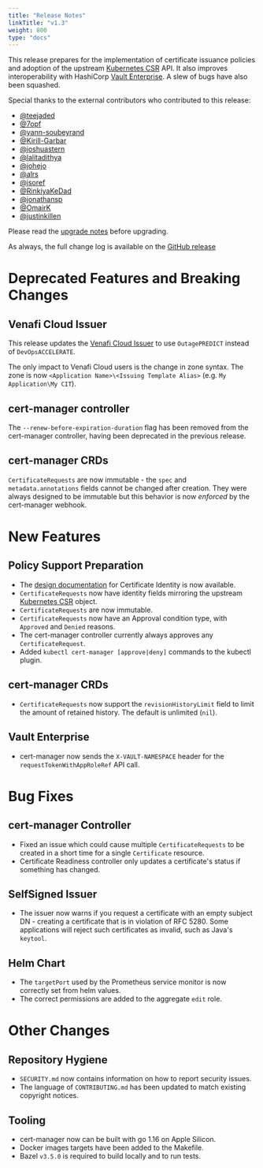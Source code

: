 ```yaml
---
title: "Release Notes"
linkTitle: "v1.3"
weight: 800
type: "docs"
---
```


This release prepares for the implementation of certificate issuance policies and adoption of the upstream [Kubernetes CSR](https://kubernetes.io/docs/reference/access-authn-authz/certificate-signing-requests/) API. It also improves interoperability with HashiCorp [Vault Enterprise](https://www.vaultproject.io/docs/enterprise).
A slew of bugs have also been squashed.

Special thanks to the external contributors who contributed to this release:

* [@teejaded](https://github.com/teejaded)
* [@7opf](https://github.com/7opf)
* [@yann-soubeyrand](https://github.com/yann-soubeyrand)
* [@Kirill-Garbar](https://github.com/Kirill-Garbar)
* [@joshuastern](https://github.com/joshuastern)
* [@lalitadithya](https://github.com/lalitadithya)
* [@johejo](https://github.com/johejo)
* [@alrs](https://github.com/alrs)
* [@jsoref](https://github.com/jsoref)
* [@RinkiyaKeDad](https://github.com/RinkiyaKeDad)
* [@jonathansp](https://github.com/jonathansp)
* [@OmairK](https://github.com/OmairK)
* [@justinkillen](https://github.com/justinkillen)

Please read the [upgrade notes](/docs/installation/upgrading/upgrading-1.2-1.3/) before upgrading.

As always, the full change log is available on the [GitHub release](https://github.com/jetstack/cert-manager/releases/tag/v1.3.0)

# Deprecated Features and Breaking Changes

## Venafi Cloud Issuer

This release updates the [Venafi Cloud Issuer][] to use `OutagePREDICT` instead of `DevOpsACCELERATE`.

The only impact to Venafi Cloud users is the change in zone syntax.
The zone is now `<Application Name>\<Issuing Template Alias>`
(e.g. `My Application\My CIT`).

[Venafi Cloud Issuer]: https://cert-manager.io/docs/configuration/venafi/

## cert-manager controller

The `--renew-before-expiration-duration` flag has been removed from the cert-manager controller, having been deprecated in the previous release.

## cert-manager CRDs

`CertificateRequests` are now immutable - the `spec` and `metadata.annotations` fields cannot be changed after creation. They were always designed to be immutable but this behavior is now *enforced* by the cert-manager webhook.

# New Features

## Policy Support Preparation

* The [design documentation](https://github.com/jetstack/cert-manager/blob/v1.3.0/design/20210203.certificate-request-identity.md) for Certificate Identity is now available.
* `CertificateRequests` now have identity fields mirroring the upstream [Kubernetes CSR](https://kubernetes.io/docs/reference/access-authn-authz/certificate-signing-requests/) object.
* `CertificateRequests` are now immutable.
* `CertificateRequests` now have an Approval condition type, with `Approved` and `Denied` reasons.
* The cert-manager controller currently always approves any `CertificateRequest`.
* Added `kubectl cert-manager [approve|deny]` commands to the kubectl plugin.

## cert-manager CRDs

* `CertificateRequests` now support the `revisionHistoryLimit` field to limit the amount of retained history. The default is unlimited (`nil`).

## Vault Enterprise

* cert-manager now sends the `X-VAULT-NAMESPACE` header for the `requestTokenWithAppRoleRef` API call.

# Bug Fixes

## cert-manager Controller

* Fixed an issue which could cause multiple `CertificateRequests` to be created in a short time for a single `Certificate` resource.
* Certificate Readiness controller only updates a certificate's status if something has changed.

## SelfSigned Issuer

* The issuer now warns if you request a certificate with an empty subject DN - creating a certificate that is in violation of RFC 5280. Some applications will reject such certificates as invalid, such as Java's `keytool`.

## Helm Chart

* The `targetPort` used by the Prometheus service monitor is now correctly set from helm values.
* The correct permissions are added to the aggregate `edit` role.

# Other Changes

## Repository Hygiene

* `SECURITY.md` now contains information on how to report security issues.
* The language of `CONTRIBUTING.md` has been updated to match existing copyright notices.

## Tooling

* cert-manager now can be built with go 1.16 on Apple Silicon.
* Docker images targets have been added to the Makefile.
* Bazel `v3.5.0` is required to build locally and to run tests.
